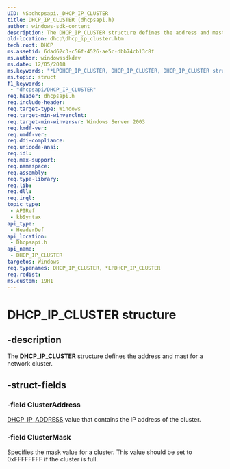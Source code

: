 ```yaml
---
UID: NS:dhcpsapi._DHCP_IP_CLUSTER
title: DHCP_IP_CLUSTER (dhcpsapi.h)
author: windows-sdk-content
description: The DHCP_IP_CLUSTER structure defines the address and mast for a network cluster.
old-location: dhcp\dhcp_ip_cluster.htm
tech.root: DHCP
ms.assetid: 6dad62c3-c56f-4526-ae5c-dbb74cb13c8f
ms.author: windowssdkdev
ms.date: 12/05/2018
ms.keywords: "*LPDHCP_IP_CLUSTER, DHCP_IP_CLUSTER, DHCP_IP_CLUSTER structure [DHCP], LPDHCP_IP_CLUSTER, LPDHCP_IP_CLUSTER structure pointer [DHCP], dhcp.dhcp_ip_cluster, dhcpsapi/LPDHCP_IP_CLUSTER, dhcpsapi/_DHCP_IP_CLUSTER"
ms.topic: struct
f1_keywords: 
 - "dhcpsapi/DHCP_IP_CLUSTER"
req.header: dhcpsapi.h
req.include-header: 
req.target-type: Windows
req.target-min-winverclnt: 
req.target-min-winversvr: Windows Server 2003
req.kmdf-ver: 
req.umdf-ver: 
req.ddi-compliance: 
req.unicode-ansi: 
req.idl: 
req.max-support: 
req.namespace: 
req.assembly: 
req.type-library: 
req.lib: 
req.dll: 
req.irql: 
topic_type:
 - APIRef
 - kbSyntax
api_type:
 - HeaderDef
api_location:
 - Dhcpsapi.h
api_name:
 - DHCP_IP_CLUSTER
targetos: Windows
req.typenames: DHCP_IP_CLUSTER, *LPDHCP_IP_CLUSTER
req.redist: 
ms.custom: 19H1
---
```


# DHCP_IP_CLUSTER structure


## -description


The <b>DHCP_IP_CLUSTER</b> structure defines the address and mast for a network cluster.


## -struct-fields




### -field ClusterAddress


<a href="https://docs.microsoft.com/previous-versions/windows/desktop/dhcp/dhcp-server-management-type-definitions">DHCP_IP_ADDRESS</a> value that contains the IP address of the cluster.


### -field ClusterMask

Specifies the mask value for a cluster. This value should be set to  0xFFFFFFFF if the cluster is full.

